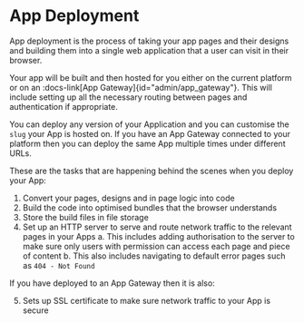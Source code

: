 # App Deployment

App deployment is the process of taking your app pages and their designs and building them into a single web application that a user can visit in their browser.

Your app will be built and then hosted for you either on the current platform or on an :docs-link[App Gateway]{id="admin/app_gateway"}. This will include setting up all the necessary routing between pages and authentication if appropriate.

You can deploy any version of your Application and you can customise the `slug` your App is hosted on. If you have an App Gateway connected to your platform then you can deploy the same App multiple times under different URLs.

These are the tasks that are happening behind the scenes when you deploy your App:
1. Convert your pages, designs and in page logic into code
2. Build the code into optimised bundles that the browser understands
3. Store the build files in file storage
4. Set up an HTTP server to serve and route network traffic to the relevant pages in your Apps
    a. This includes adding authorisation to the server to make sure only users with permission can access each page and piece of content
    b. This also includes navigating to default error pages such as `404 - Not Found`

If you have deployed to an App Gateway then it is also:

5. Sets up SSL certificate to make sure network traffic to your App is secure
